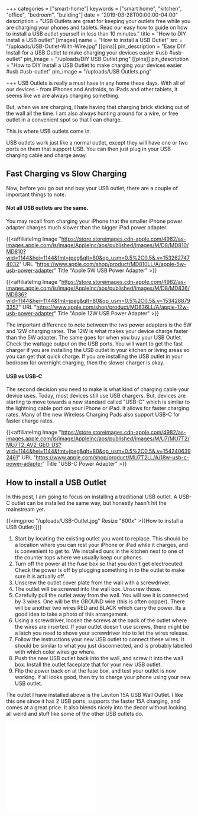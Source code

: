 +++
categories = ["smart-home"]
keywords = ["smart home", "kitchen", "office", "bedroom", "building"]
date = "2019-03-28T00:00:00-04:00"
description = "USB Outlets are great for keeping your outlets free while you are charging your phones and tablets.  Read our easy how to guide on how to install a USB outlet yourself in less than 10 minutes."
title = "How to DIY install a USB outlet"
[images]
name = "How to install a USB Outlet"
src = "/uploads/USB-Outlet-With-Wire.jpg"
[[pins]]
pin_description = "Easy DIY Install for a USB Outlet to make charging your devices easier #usb #usb-outlet"
pin_image = "/uploads/DIY USB Outlet.png"
[[pins]]
pin_description = "How to DIY Install a USB Outlet to make charging your devices easier #usb #usb-outlet"
pin_image = "/uploads/USB Outlets.png"

+++
USB Outlets is really a must have in any home these days.  With all of our devices - from iPhones and Androids, to iPads and other tablets, it seems like we are always charging something.

But, when we are charging, I hate having that charging brick sticking out of the wall all the time.  I am also always hunting around for a wire, or free outlet in a convenient spot so that I can charge.

This is where USB outlets come in.

USB outlets work just like a normal outlet, except they will have one or two ports on them that support USB.  You can then just plug in your USB charging cable and charge away.

## Fast Charging vs Slow Charging

Now, before you go out and buy your USB outlet, there are a couple of important things to note.

#### Not all USB outlets are the same.  

You may recall from charging your iPhone that the smaller iPhone power adapter charges much slower than the bigger iPad power adapter.

{{<affiliateImg Image "https://store.storeimages.cdn-apple.com/4982/as-images.apple.com/is/image/AppleInc/aos/published/images/M/D8/MD810/MD810?wid=1144&hei=1144&fmt=jpeg&qlt=80&op_usm=0.5%2C0.5&.v=1532627474032" URL "https://www.apple.com/shop/product/MD810LL/A/apple-5w-usb-power-adapter" Title "Apple 5W USB Power Adapter" >}}

{{<affiliateImg Image "https://store.storeimages.cdn-apple.com/4982/as-images.apple.com/is/image/AppleInc/aos/published/images/M/D8/MD836/MD836?wid=1144&hei=1144&fmt=jpeg&qlt=80&op_usm=0.5%2C0.5&.v=1534288793357" URL "https://www.apple.com/shop/product/MD836LL/A/apple-12w-usb-power-adapter" Title "Apple 12W USB Power Adapter" >}}

The important difference to note between the two power adapters is the 5W and 12W charging rates.  The 12W is what makes your device charge faster than the 5W adapter.  The same goes for when you buy your USB Outlet.  Check the wattage output on the USB ports.  You will want to get the fast charger if you are installing the USB outlet in your kitchen or living areas so you can get that quick charge.  If you are installing the USB outlet in your bedroom for overnight charging, then the slower charger is okay.

#### USB vs USB-C

The second decision you need to make is what kind of charging cable your device uses.  Today, most devices still use USB chargers.  But, devices are starting to move towards a new standard called "USB-C" which is similar to the lightning cable port on your iPhone or iPad.  It allows for faster charging rates.  Many of the new Wireless Charging Pads also support USB-C for faster charge rates.

{{<affiliateImg Image "https://store.storeimages.cdn-apple.com/4982/as-images.apple.com/is/image/AppleInc/aos/published/images/M/U7/MU7T2/MU7T2_AV2_GEO_US?wid=1144&hei=1144&fmt=jpeg&qlt=80&op_usm=0.5%2C0.5&.v=1542406392461" URL "https://www.apple.com/shop/product/MU7T2LL/A/18w-usb-c-power-adapter" Title "USB-C Power Adapter" >}}

## How to install a USB Outlet

In this post, I am going to focus on installing a traditional USB outlet.  A USB-C outlet can be installed the same way, but honestly hasn't hit the mainstream yet.

{{<imgproc "/uploads/USB-Outlet.jpg" Resize "600x" >}}How to install a USB Outlet{{</imgproc>}}

1. Start by locating the existing outlet you want to replace.  This should be a location where you can rest your iPhone or iPad while it charges, and is convenient to get to.  We installed ours in the kitchen next to one of the counter tops where we usually keep our phones.
2. Turn off the power at the fuse box so that you don't get electrocuted.  Check the power is off by plugging something in to the outlet to make sure it is actually off.
3. Unscrew the outlet cover plate from the wall with a screwdriver.
4. The outlet will be screwed into the wall box.  Unscrew those.
5. Carefully pull the outlet away from the wall.  You will see it is connected by 3 wires.  One will be the GROUND wire (this is often copper).  There will be another two wires RED and BLACK which carry the power.  Its a good idea to take a photo of this arrangement.
6. Using a screwdriver, loosen the screws at the back of the outlet where the wires are inserted.  If your outlet doesn't use screws, there might be a latch you need to shove your screwdriver into to let the wires release.
7. Follow the instructions your new USB outlet to connect these wires.  It should be similar to what you just disconnected, and is probably labelled with which color wires go where.
8. Push the new USB outlet back into the wall, and screw it into the wall box. Install the outlet faceplate that for your new USB outlet.
9. Flip the power back on at the fuse box, and test your outlet is now working.  If all looks good, then try to charge your phone using your new USB outlet.

The outlet I have installed above is the Leviton 15A USB Wall Outlet.  I like this one since it has 2 USB ports, supports the faster 15A charging, and comes at a great price. It also blends nicely into the decor without looking all weird and stuff like some of the other USB outlets do.

<iframe style="width:120px;height:240px;" marginwidth="0" marginheight="0" scrolling="no" frameborder="0" src="//ws-na.amazon-adsystem.com/widgets/q?ServiceVersion=20070822&OneJS=1&Operation=GetAdHtml&MarketPlace=US&source=ss&ref=as_ss_li_til&ad_type=product_link&tracking_id=drawbuildplay-20&language=en_US&marketplace=amazon&region=US&placement=B00J3PMU4C&asins=B00J3PMU4C&linkId=c92366999e339f4178042579c7df442d&show_border=true&link_opens_in_new_window=true"></iframe>

<iframe style="width:120px;height:240px;" marginwidth="0" marginheight="0" scrolling="no" frameborder="0" src="//ws-na.amazon-adsystem.com/widgets/q?ServiceVersion=20070822&OneJS=1&Operation=GetAdHtml&MarketPlace=US&source=ss&ref=as_ss_li_til&ad_type=product_link&tracking_id=drawbuildplay-20&language=en_US&marketplace=amazon&region=US&placement=B000HEHCE6&asins=B000HEHCE6&linkId=d32e3ff76fbff38310cd73e715050550&show_border=true&link_opens_in_new_window=true"></iframe>